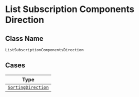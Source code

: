 
# List Subscription Components Direction

## Class Name

`ListSubscriptionComponentsDirection`

## Cases

| Type |
|  --- |
| [`SortingDirection`](../../../doc/models/sorting-direction.md) |

